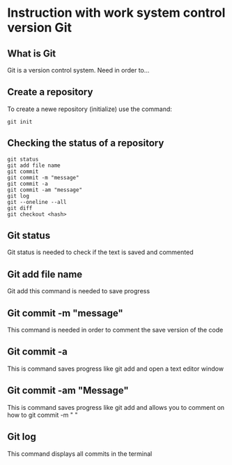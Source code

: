 # **Instruction with work system control version Git**

## What is Git

Git is a version control system. Need in order to...

## Create a repository

To create  a newe repository (initialize) use the command:

    git init

## Checking the status of a repository

    git status
    git add file name
    git commit
    git commit -m "message"
    git commit -a
    git commit -am "message"
    git log
    git --oneline --all
    git diff
    git checkout <hash>
## Git status
Git status is needed to check if the text is saved and commented

## Git add file name
Git add this command is needed to save progress

## Git commit -m "message"
This command is needed in order to comment the save version of the code

## Git commit -a
This is command saves progress like git add and open a text editor window

## Git commit -am "Message"
This is command saves progress like git add and allows you to comment on how to git commit -m " "

## Git log
This command displays all commits in the terminal
